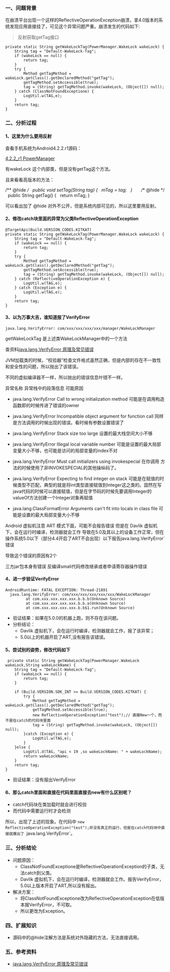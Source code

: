 ### 一、问题背景

在崩溃平台出现一个这样的ReflectiveOperationException崩溃，拿4.0版本的系统发现应用直接挂了，可见这个异常问题严重。崩溃发生的代码如下:

> 反射获取getTag接口

	private static String getWakeLockTag(PowerManager.WakeLock wakeLock) {
        String tag = "Default-WakeLock-Tag";
        if (wakeLock == null) {
            return tag;
        }
        try {
            Method getTagMethod = wakeLock.getClass().getDeclaredMethod("getTag");
            getTagMethod.setAccessible(true);
            tag = (String) getTagMethod.invoke(wakeLock, (Object[]) null);
        } catch (ClassNotFoundExceptione) {
            LogUtil.w(TAG,e);
        } 
        return tag;
    }

### 二、分析过程


#### 1、这里为什么要用反射

查看手机系统为Android4.2.2.r1源码：

[4.2.2_r1  PowerManager](https://android.googlesource.com/platform/frameworks/base/+/android-4.2.2_r1/core/java/android/os/PowerManager.java)

有wakeLock 这个内部类，但是没有getTag这个方法。

且来看看高版本的方法：

   /** @hide */
   public void setTag(String tag) {
         mTag = tag;
   }
   
   /** @hide */
   public String getTag() {
        return mTag;
   }

  可以看出加了  @hide 对外不公开，但是系统内部可见的，所以这里要用反射。


#### 2、修改catch块里面的异常为父类ReflectiveOperationException


    @TargetApi(Build.VERSION_CODES.KITKAT)
    private static String getWakeLockTag(PowerManager.WakeLock wakeLock) {
        String tag = "Default-WakeLock-Tag";
        if (wakeLock == null) {
            return tag;
        }
        try {
            Method getTagMethod = wakeLock.getClass().getDeclaredMethod("getTag");
            getTagMethod.setAccessible(true);
            tag = (String) getTagMethod.invoke(wakeLock, (Object[]) null);
        } catch (ReflectiveOperationException e) {
            LogUtil.w(TAG,e);
        } catch (Exception e) {
            LogUtil.w(TAG,e);
        }
        return tag;
    }

#### 3、以为万事大吉，谁知道报了VerifyError

	java.lang.VerifyError: com/xxx/xxx/xxx/xxx/manager/WakeLockManager

getWakeLockTag 是上述类WakeLockManager中的一个方法

查资料[java.lang.VerifyError 原理及常见错误](https://www.jianshu.com/p/07873b237b86)

JVM加载类的时候，“校验器”检查文件格式虽然正确，但是内部的存在不一致性和安全性的问题，所以抛出了该错误。

不同的虚拟编译器不一样，所以抛出的错误信息叶铿不一样。

异常名称	异常栈中的段落信息	可能原因
+ java.lang.VerifyError	Call to wrong initialization method	可能是在调用构造函数即<init>的时候传进了错误的owner

+ java.lang.VerifyError	Incompatible object argument for function call	同样是方法调用的时候出现的错误。看时候有参数设置错误了
+ java.lang.VerifyError	Stack size too large	设置的最大栈空间大小不够
+ java.lang.VerifyError	Illegal local variable number	可能是设置的最大局部变量大小不够，也可能是访问的局部变量的index不对
+ java.lang.VerifyError	Must call initializers using invokespecial	在你调用 <init>方法的时候使用了非INVOKESPECIAL的其他操纵码了。
+ java.lang.VerifyError	Expecting to find integer on stack	可能是在赋值的时候类型不匹配，典型的就是将int类型直接赋值到Integer这之类的。固然在写java代码的时候可以直接赋值，但是在字节码的时候先要调用Integer的valueOf方法创建一个Integer对象再赋值
+ java.lang.ClassFormatError	Arguments can't fit into locals in class file	可能是设置的最大局部变量大小不够

Android 虚拟机注意
ART 模式下面，可能不会报告错误
但是在 Davlik 虚拟机下，会在运行时编译，检测器就会工作
导致在5.0及其以上的设备工作正常，但在操作系统5.0以下（部分4.4开启了ART不会出现）以下报告java.lang.VerifyError` 错误

导致这个错误的原因有2个

三方jar包本身有错误
反编译smali代码修改继承或者申请寄存器操作错误


#### 4、进一步验证VerifyError


	AndroidRuntime: FATAL EXCEPTION: Thread-21891
      java.lang.VerifyError: com/xxx/xxx/xxx/xxx/xxx/WakeLockManager
             at com.xxx.xxx.xxx.xxx.b.b.b(Unknown Source)
             at com.xxx.xxx.xxx.xxx.b.b.a(Unknown Source)
             at com.xxx.xxx.xxx.xxx.b.b$1.run(Unknown Source)

+ 验证结果：如果在5.0.0的机器上跑，则不存在该问题。
+ 分析结论：
	+ Davlik 虚拟机下，会在运行时编译，检测器就会工作，报了该异常；
	+ 5.0以上的机器开启了ART,没有报告该错误。

#### 5、尝试别的姿势，修改代码如下

	 private static String getWakeLockTag(PowerManager.WakeLock wakeLock,String wakeLockName) {
        String tag = "Default-WakeLock-Tag";
        if (wakeLock == null) {
            return tag;
        }

        if (Build.VERSION.SDK_INT >= Build.VERSION_CODES.KITKAT) {
            try {
                Method getTagMethod = wakeLock.getClass().getDeclaredMethod("getTag");
                getTagMethod.setAccessible(true);
                new ReflectiveOperationException("test");// 直接New一个，而不是在catch的代码块里面
                tag = (String) getTagMethod.invoke(wakeLock, (Object[]) null);
            }catch (Exception e) {
                LogUtil.w(TAG,e);
            }
        }else {
            LogUtil.d(TAG, "api < 19 ,so wakeLockName: " + wakeLockName);
            return wakeLockName;
        }
        return tag;
    }
+ 验证结果：没有报出VerifyError

#### 6、那么catch里面和直接在代码里面直接去new有什么区别呢？

+ catch代码块在类加载时就会进行校验
+ 而代码中需要运行时才会检测

所以，出现了上述的现象。在代码中 `new ReflectiveOperationException("test");并没有真正的运行，但是在catch代码块中直接就爆出了 `java.lang.VerifyError`。	


###  三、分析结论

+ 问题原因：
	+ ClassNotFoundExceptione是ReflectiveOperationException的子类，无法catch到父类。
	+ Davlik 虚拟机下，会在运行时编译，检测器就会工作。报告VerifyError，5.0以上版本开启了ART,所以没有报出。
+ 解决方案：
	+ 将ClassNotFoundExceptione改为ReflectiveOperationException在低版本报VerifyError，不可取。
	+ 所以更改为Exception。

### 四、扩展知识

+ 源码中的@hide注解方法是系统对外隐藏的方法，无法直接调用。

### 五、参考资料

+ [java.lang.VerifyError 原理及常见错误](https://www.jianshu.com/p/07873b237b86)